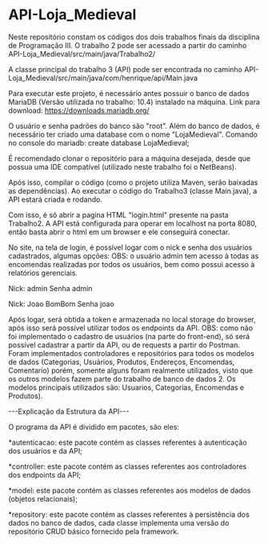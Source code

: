 # API-Loja_Medieval
Neste repositório constam os códigos dos dois trabalhos finais da disciplina de Programação III. O trabalho 2 pode ser acessado a partir do caminho 
API-Loja_Medieval/src/main/java/Trabalho2/

A classe principal do trabalho 3 (API) pode ser encontrada no caminho
API-Loja_Medieval/src/main/java/com/henrique/api/Main.java



Para executar este projeto, é necessário antes possuir o banco de dados MariaDB (Versão utilizada no trabalho: 10.4) instalado na máquina.
Link para download: https://downloads.mariadb.org/


O usuário e senha padrões do banco são "root".
Além do banco de dados, é necessário ter criado uma database com o nome "LojaMedieval".
Comando no console do mariadb: create database LojaMedieval;


É recomendado clonar o repositório para a máquina desejada, desde que possua uma IDE compatível (utilizado neste trabalho foi o NetBeans).

Após isso, compilar o código (como o projeto utiliza Maven, serão baixadas as dependências). Ao executar o código do Trabalho3 (classe Main.java), a API estará criada e rodando.

Com isso, é só abrir a pagina HTML "login.html" presente na pasta Trabalho2.
A API está configurada para operar em localhost na porta 8080, então basta abrir o html em um browser e ele conseguirá conectar.

No site, na tela de login, é possível logar com o nick e senha dos usuários cadastrados, algumas opções:
OBS: o usuário admin tem acesso à todas as encomendas realizadas por todos os usuários, bem como possui acesso à relatórios gerenciais.

Nick: admin
Senha admin


Nick: Joao BomBom
Senha joao

Após logar, será obtida a token e armazenada no local storage do browser, após isso será possível utilizar todos os endpoints da API.
OBS: como não foi implementado o cadastro de usuários (na parte do front-end), só será possível cadastrar a partir da API, ou de requests a partir do Postman. Foram implementados controladores e repositórios para todos os modelos de dados (Categorias, Usuários, Produtos, Endereços, Encomendas, Comentario) porém, somente alguns foram realmente utilizados, visto que os outros modelos fazem parte do trabalho de banco de dados 2. Os modelos principais utilizados são: Usuarios, Categorias, Encomendas e Produtos).

---Explicação da Estrutura da API---

O programa da API é dividido em pacotes, são eles:

*autenticacao: este pacote contém as classes referentes à autenticação dos usuários e da API;

*controller: este pacote contém as classes referentes aos controladores dos endpoints da API;

*model: este pacote contém as classes referentes aos modelos de dados (objetos relacionais);

*repository: este pacote contém as classes referentes à persistência dos dados no banco de dados, cada classe implementa uma versão do repositório CRUD básico fornecido pela framework.
